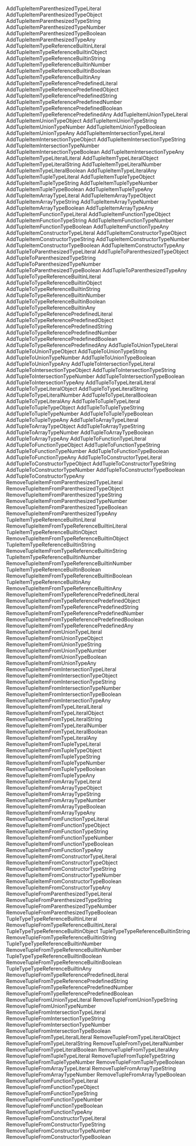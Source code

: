 AddTupleItemParenthesizedTypeLiteral
AddTupleItemParenthesizedTypeObject
AddTupleItemParenthesizedTypeString
AddTupleItemParenthesizedTypeNumber
AddTupleItemParenthesizedTypeBoolean
AddTupleItemParenthesizedTypeAny
AddTupleItemTypeReferenceBuiltinLiteral
AddTupleItemTypeReferenceBuiltinObject
AddTupleItemTypeReferenceBuiltinString
AddTupleItemTypeReferenceBuiltinNumber
AddTupleItemTypeReferenceBuiltinBoolean
AddTupleItemTypeReferenceBuiltinAny
AddTupleItemTypeReferencePredefinedLiteral
AddTupleItemTypeReferencePredefinedObject
AddTupleItemTypeReferencePredefinedString
AddTupleItemTypeReferencePredefinedNumber
AddTupleItemTypeReferencePredefinedBoolean
AddTupleItemTypeReferencePredefinedAny
AddTupleItemUnionTypeLiteral
AddTupleItemUnionTypeObject
AddTupleItemUnionTypeString
AddTupleItemUnionTypeNumber
AddTupleItemUnionTypeBoolean
AddTupleItemUnionTypeAny
AddTupleItemIntersectionTypeLiteral
AddTupleItemIntersectionTypeObject
AddTupleItemIntersectionTypeString
AddTupleItemIntersectionTypeNumber
AddTupleItemIntersectionTypeBoolean
AddTupleItemIntersectionTypeAny
AddTupleItemTypeLiteralLiteral
AddTupleItemTypeLiteralObject
AddTupleItemTypeLiteralString
AddTupleItemTypeLiteralNumber
AddTupleItemTypeLiteralBoolean
AddTupleItemTypeLiteralAny
AddTupleItemTupleTypeLiteral
AddTupleItemTupleTypeObject
AddTupleItemTupleTypeString
AddTupleItemTupleTypeNumber
AddTupleItemTupleTypeBoolean
AddTupleItemTupleTypeAny
AddTupleItemArrayTypeLiteral
AddTupleItemArrayTypeObject
AddTupleItemArrayTypeString
AddTupleItemArrayTypeNumber
AddTupleItemArrayTypeBoolean
AddTupleItemArrayTypeAny
AddTupleItemFunctionTypeLiteral
AddTupleItemFunctionTypeObject
AddTupleItemFunctionTypeString
AddTupleItemFunctionTypeNumber
AddTupleItemFunctionTypeBoolean
AddTupleItemFunctionTypeAny
AddTupleItemConstructorTypeLiteral
AddTupleItemConstructorTypeObject
AddTupleItemConstructorTypeString
AddTupleItemConstructorTypeNumber
AddTupleItemConstructorTypeBoolean
AddTupleItemConstructorTypeAny
AddTupleToParenthesizedTypeLiteral
AddTupleToParenthesizedTypeObject
AddTupleToParenthesizedTypeString
AddTupleToParenthesizedTypeNumber
AddTupleToParenthesizedTypeBoolean
AddTupleToParenthesizedTypeAny
AddTupleToTypeReferenceBuiltinLiteral
AddTupleToTypeReferenceBuiltinObject
AddTupleToTypeReferenceBuiltinString
AddTupleToTypeReferenceBuiltinNumber
AddTupleToTypeReferenceBuiltinBoolean
AddTupleToTypeReferenceBuiltinAny
AddTupleToTypeReferencePredefinedLiteral
AddTupleToTypeReferencePredefinedObject
AddTupleToTypeReferencePredefinedString
AddTupleToTypeReferencePredefinedNumber
AddTupleToTypeReferencePredefinedBoolean
AddTupleToTypeReferencePredefinedAny
AddTupleToUnionTypeLiteral
AddTupleToUnionTypeObject
AddTupleToUnionTypeString
AddTupleToUnionTypeNumber
AddTupleToUnionTypeBoolean
AddTupleToUnionTypeAny
AddTupleToIntersectionTypeLiteral
AddTupleToIntersectionTypeObject
AddTupleToIntersectionTypeString
AddTupleToIntersectionTypeNumber
AddTupleToIntersectionTypeBoolean
AddTupleToIntersectionTypeAny
AddTupleToTypeLiteralLiteral
AddTupleToTypeLiteralObject
AddTupleToTypeLiteralString
AddTupleToTypeLiteralNumber
AddTupleToTypeLiteralBoolean
AddTupleToTypeLiteralAny
AddTupleToTupleTypeLiteral
AddTupleToTupleTypeObject
AddTupleToTupleTypeString
AddTupleToTupleTypeNumber
AddTupleToTupleTypeBoolean
AddTupleToTupleTypeAny
AddTupleToArrayTypeLiteral
AddTupleToArrayTypeObject
AddTupleToArrayTypeString
AddTupleToArrayTypeNumber
AddTupleToArrayTypeBoolean
AddTupleToArrayTypeAny
AddTupleToFunctionTypeLiteral
AddTupleToFunctionTypeObject
AddTupleToFunctionTypeString
AddTupleToFunctionTypeNumber
AddTupleToFunctionTypeBoolean
AddTupleToFunctionTypeAny
AddTupleToConstructorTypeLiteral
AddTupleToConstructorTypeObject
AddTupleToConstructorTypeString
AddTupleToConstructorTypeNumber
AddTupleToConstructorTypeBoolean
AddTupleToConstructorTypeAny
RemoveTupleItemFromParenthesizedTypeLiteral
RemoveTupleItemFromParenthesizedTypeObject
RemoveTupleItemFromParenthesizedTypeString
RemoveTupleItemFromParenthesizedTypeNumber
RemoveTupleItemFromParenthesizedTypeBoolean
RemoveTupleItemFromParenthesizedTypeAny
TupleItemTypeReferenceBuiltinLiteral
RemoveTupleItemFromTypeReferenceBuiltinLiteral
TupleItemTypeReferenceBuiltinObject
RemoveTupleItemFromTypeReferenceBuiltinObject
TupleItemTypeReferenceBuiltinString
RemoveTupleItemFromTypeReferenceBuiltinString
TupleItemTypeReferenceBuiltinNumber
RemoveTupleItemFromTypeReferenceBuiltinNumber
TupleItemTypeReferenceBuiltinBoolean
RemoveTupleItemFromTypeReferenceBuiltinBoolean
TupleItemTypeReferenceBuiltinAny
RemoveTupleItemFromTypeReferenceBuiltinAny
RemoveTupleItemFromTypeReferencePredefinedLiteral
RemoveTupleItemFromTypeReferencePredefinedObject
RemoveTupleItemFromTypeReferencePredefinedString
RemoveTupleItemFromTypeReferencePredefinedNumber
RemoveTupleItemFromTypeReferencePredefinedBoolean
RemoveTupleItemFromTypeReferencePredefinedAny
RemoveTupleItemFromUnionTypeLiteral
RemoveTupleItemFromUnionTypeObject
RemoveTupleItemFromUnionTypeString
RemoveTupleItemFromUnionTypeNumber
RemoveTupleItemFromUnionTypeBoolean
RemoveTupleItemFromUnionTypeAny
RemoveTupleItemFromIntersectionTypeLiteral
RemoveTupleItemFromIntersectionTypeObject
RemoveTupleItemFromIntersectionTypeString
RemoveTupleItemFromIntersectionTypeNumber
RemoveTupleItemFromIntersectionTypeBoolean
RemoveTupleItemFromIntersectionTypeAny
RemoveTupleItemFromTypeLiteralLiteral
RemoveTupleItemFromTypeLiteralObject
RemoveTupleItemFromTypeLiteralString
RemoveTupleItemFromTypeLiteralNumber
RemoveTupleItemFromTypeLiteralBoolean
RemoveTupleItemFromTypeLiteralAny
RemoveTupleItemFromTupleTypeLiteral
RemoveTupleItemFromTupleTypeObject
RemoveTupleItemFromTupleTypeString
RemoveTupleItemFromTupleTypeNumber
RemoveTupleItemFromTupleTypeBoolean
RemoveTupleItemFromTupleTypeAny
RemoveTupleItemFromArrayTypeLiteral
RemoveTupleItemFromArrayTypeObject
RemoveTupleItemFromArrayTypeString
RemoveTupleItemFromArrayTypeNumber
RemoveTupleItemFromArrayTypeBoolean
RemoveTupleItemFromArrayTypeAny
RemoveTupleItemFromFunctionTypeLiteral
RemoveTupleItemFromFunctionTypeObject
RemoveTupleItemFromFunctionTypeString
RemoveTupleItemFromFunctionTypeNumber
RemoveTupleItemFromFunctionTypeBoolean
RemoveTupleItemFromFunctionTypeAny
RemoveTupleItemFromConstructorTypeLiteral
RemoveTupleItemFromConstructorTypeObject
RemoveTupleItemFromConstructorTypeString
RemoveTupleItemFromConstructorTypeNumber
RemoveTupleItemFromConstructorTypeBoolean
RemoveTupleItemFromConstructorTypeAny
RemoveTupleFromParenthesizedTypeLiteral
RemoveTupleFromParenthesizedTypeString
RemoveTupleFromParenthesizedTypeNumber
RemoveTupleFromParenthesizedTypeBoolean
TupleTypeTypeReferenceBuiltinLiteral
RemoveTupleFromTypeReferenceBuiltinLiteral
TupleTypeTypeReferenceBuiltinObject
TupleTypeTypeReferenceBuiltinString
RemoveTupleFromTypeReferenceBuiltinString
TupleTypeTypeReferenceBuiltinNumber
RemoveTupleFromTypeReferenceBuiltinNumber
TupleTypeTypeReferenceBuiltinBoolean
RemoveTupleFromTypeReferenceBuiltinBoolean
TupleTypeTypeReferenceBuiltinAny
RemoveTupleFromTypeReferencePredefinedLiteral
RemoveTupleFromTypeReferencePredefinedString
RemoveTupleFromTypeReferencePredefinedNumber
RemoveTupleFromTypeReferencePredefinedBoolean
RemoveTupleFromUnionTypeLiteral
RemoveTupleFromUnionTypeString
RemoveTupleFromUnionTypeNumber
RemoveTupleFromIntersectionTypeLiteral
RemoveTupleFromIntersectionTypeString
RemoveTupleFromIntersectionTypeNumber
RemoveTupleFromIntersectionTypeBoolean
RemoveTupleFromTypeLiteralLiteral
RemoveTupleFromTypeLiteralObject
RemoveTupleFromTypeLiteralString
RemoveTupleFromTypeLiteralNumber
RemoveTupleFromTypeLiteralBoolean
RemoveTupleFromTypeLiteralAny
RemoveTupleFromTupleTypeLiteral
RemoveTupleFromTupleTypeString
RemoveTupleFromTupleTypeNumber
RemoveTupleFromTupleTypeBoolean
RemoveTupleFromArrayTypeLiteral
RemoveTupleFromArrayTypeString
RemoveTupleFromArrayTypeNumber
RemoveTupleFromArrayTypeBoolean
RemoveTupleFromFunctionTypeLiteral
RemoveTupleFromFunctionTypeObject
RemoveTupleFromFunctionTypeString
RemoveTupleFromFunctionTypeNumber
RemoveTupleFromFunctionTypeBoolean
RemoveTupleFromFunctionTypeAny
RemoveTupleFromConstructorTypeLiteral
RemoveTupleFromConstructorTypeString
RemoveTupleFromConstructorTypeNumber
RemoveTupleFromConstructorTypeBoolean
